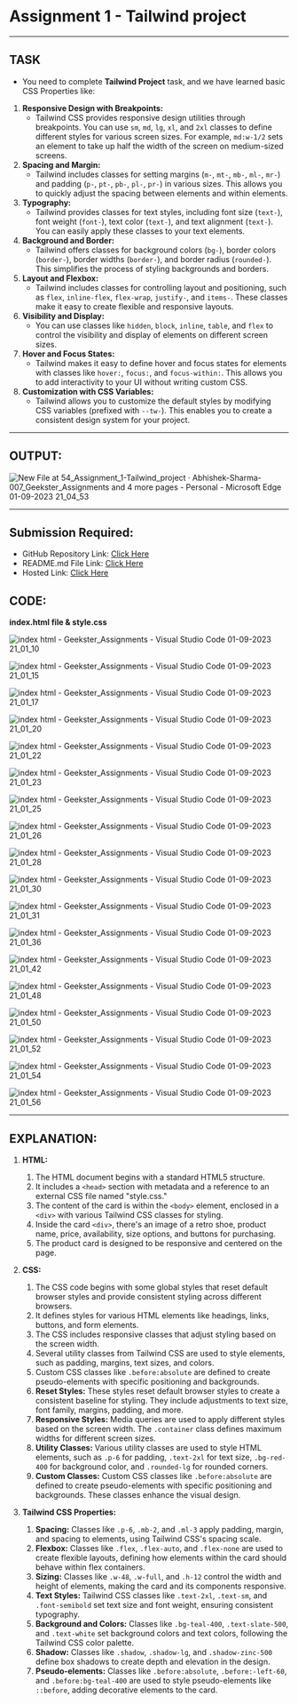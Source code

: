 # Assignment 1 - Tailwind project
---
## TASK 
- You need to complete **Tailwind Project** task, and we have learned basic CSS Properties like:
1. **Responsive Design with Breakpoints:**
   - Tailwind CSS provides responsive design utilities through breakpoints. You can use `sm`, `md`, `lg`, `xl`, and `2xl` classes to define different styles for various screen sizes. For example, `md:w-1/2` sets an element to take up half the width of the screen on medium-sized screens.
2. **Spacing and Margin:**
   - Tailwind includes classes for setting margins (`m-`, `mt-`, `mb-`, `ml-`, `mr-`) and padding (`p-`, `pt-`, `pb-`, `pl-`, `pr-`) in various sizes. This allows you to quickly adjust the spacing between elements and within elements.
3. **Typography:**
   - Tailwind provides classes for text styles, including font size (`text-`), font weight (`font-`), text color (`text-`), and text alignment (`text-`). You can easily apply these classes to your text elements.
4. **Background and Border:**
   - Tailwind offers classes for background colors (`bg-`), border colors (`border-`), border widths (`border-`), and border radius (`rounded-`). This simplifies the process of styling backgrounds and borders.
5. **Layout and Flexbox:**
   - Tailwind includes classes for controlling layout and positioning, such as `flex`, `inline-flex`, `flex-wrap`, `justify-`, and `items-`. These classes make it easy to create flexible and responsive layouts.
6. **Visibility and Display:**
   - You can use classes like `hidden`, `block`, `inline`, `table`, and `flex` to control the visibility and display of elements on different screen sizes.
7. **Hover and Focus States:**
   - Tailwind makes it easy to define hover and focus states for elements with classes like `hover:`, `focus:`, and `focus-within:`. This allows you to add interactivity to your UI without writing custom CSS.
8. **Customization with CSS Variables:**
   - Tailwind allows you to customize the default styles by modifying CSS variables (prefixed with `--tw-`). This enables you to create a consistent design system for your project.
---
## OUTPUT:

![New File at 54_Assignment_1-Tailwind_project · Abhishek-Sharma-007_Geekster_Assignments and 4 more pages - Personal - Microsoft​ Edge 01-09-2023 21_04_53](https://github.com/Abhishek-Sharma-007/Geekster_Assignments/assets/84591804/188b2dc6-48a2-4b36-abaf-c7b0263a4169)

---
## Submission Required:
- GitHub Repository Link: [Click Here](https://github.com/Abhishek-Sharma-007/Geekster_Assignments/tree/master/54_Assignment_1-Tailwind_project)
- README.md File Link: [Click Here](https://github.com/Abhishek-Sharma-007/Geekster_Assignments/blob/master/54_Assignment_1-Tailwind_project/README.md)
- Hosted Link: [Click Here](https://abhishek-sharma-007.github.io/Geekster_Assignments/54_Assignment_1-Tailwind_project/index.html)

## CODE:
**index.html file & style.css**

![index html - Geekster_Assignments - Visual Studio Code 01-09-2023 21_01_10](https://github.com/Abhishek-Sharma-007/Geekster_Assignments/assets/84591804/cf3b0e9f-b3e9-473a-9af3-81c23eb3e4e6)

![index html - Geekster_Assignments - Visual Studio Code 01-09-2023 21_01_15](https://github.com/Abhishek-Sharma-007/Geekster_Assignments/assets/84591804/1b5558ad-7175-4ecb-8350-e0202ffe65ad)

![index html - Geekster_Assignments - Visual Studio Code 01-09-2023 21_01_17](https://github.com/Abhishek-Sharma-007/Geekster_Assignments/assets/84591804/b4a76d90-d16c-4e10-a360-07de10457fb0)

![index html - Geekster_Assignments - Visual Studio Code 01-09-2023 21_01_20](https://github.com/Abhishek-Sharma-007/Geekster_Assignments/assets/84591804/c269afb1-462a-49ba-994f-761d377278bf)

![index html - Geekster_Assignments - Visual Studio Code 01-09-2023 21_01_22](https://github.com/Abhishek-Sharma-007/Geekster_Assignments/assets/84591804/c1a4269d-56c2-4aae-b432-83a9c982853e)

![index html - Geekster_Assignments - Visual Studio Code 01-09-2023 21_01_23](https://github.com/Abhishek-Sharma-007/Geekster_Assignments/assets/84591804/a1ed13a4-676b-477c-8c10-870151bc37a8)

![index html - Geekster_Assignments - Visual Studio Code 01-09-2023 21_01_25](https://github.com/Abhishek-Sharma-007/Geekster_Assignments/assets/84591804/8e493efb-6ec3-4ad8-8df7-5e7ec6fab5ca)

![index html - Geekster_Assignments - Visual Studio Code 01-09-2023 21_01_26](https://github.com/Abhishek-Sharma-007/Geekster_Assignments/assets/84591804/446837cf-be75-4e76-b07f-5b617f356745)

![index html - Geekster_Assignments - Visual Studio Code 01-09-2023 21_01_28](https://github.com/Abhishek-Sharma-007/Geekster_Assignments/assets/84591804/6d06fdec-a46d-4512-9c48-e4c1bb2f723c)

![index html - Geekster_Assignments - Visual Studio Code 01-09-2023 21_01_30](https://github.com/Abhishek-Sharma-007/Geekster_Assignments/assets/84591804/26635014-2f82-4a65-8ac0-528e123364d6)

![index html - Geekster_Assignments - Visual Studio Code 01-09-2023 21_01_31](https://github.com/Abhishek-Sharma-007/Geekster_Assignments/assets/84591804/268f8661-131c-491c-b925-8c1717a96b0e)

![index html - Geekster_Assignments - Visual Studio Code 01-09-2023 21_01_36](https://github.com/Abhishek-Sharma-007/Geekster_Assignments/assets/84591804/06458e7c-58d4-44d1-b184-dee303ccc902)

![index html - Geekster_Assignments - Visual Studio Code 01-09-2023 21_01_42](https://github.com/Abhishek-Sharma-007/Geekster_Assignments/assets/84591804/e099ad34-2867-4ffb-b1fa-2e8d89a72359)

![index html - Geekster_Assignments - Visual Studio Code 01-09-2023 21_01_48](https://github.com/Abhishek-Sharma-007/Geekster_Assignments/assets/84591804/e13d74ce-6a0f-4c23-b73c-1e9a36e48ea1)

![index html - Geekster_Assignments - Visual Studio Code 01-09-2023 21_01_50](https://github.com/Abhishek-Sharma-007/Geekster_Assignments/assets/84591804/3bf15560-a005-48d6-be15-14044d7e38d9)

![index html - Geekster_Assignments - Visual Studio Code 01-09-2023 21_01_52](https://github.com/Abhishek-Sharma-007/Geekster_Assignments/assets/84591804/b86d2ba5-ba00-4077-8d2d-ab73b69338c7)

![index html - Geekster_Assignments - Visual Studio Code 01-09-2023 21_01_54](https://github.com/Abhishek-Sharma-007/Geekster_Assignments/assets/84591804/baecaeed-06c9-48ae-b98c-93ad0eda6d7e)

![index html - Geekster_Assignments - Visual Studio Code 01-09-2023 21_01_56](https://github.com/Abhishek-Sharma-007/Geekster_Assignments/assets/84591804/08a08b6d-43fb-494f-881b-789e1bd8ae2a)

---
## EXPLANATION:

1. **HTML:**
    1. The HTML document begins with a standard HTML5 structure.
    2. It includes a `<head>` section with metadata and a reference to an external CSS file named "style.css."
    3. The content of the card is within the `<body>` element, enclosed in a `<div>` with various Tailwind CSS classes for styling.
    4. Inside the card `<div>`, there's an image of a retro shoe, product name, price, availability, size options, and buttons for purchasing.
    5. The product card is designed to be responsive and centered on the page.

2. **CSS:**
    1. The CSS code begins with some global styles that reset default browser styles and provide consistent styling across different browsers.
    2. It defines styles for various HTML elements like headings, links, buttons, and form elements.
    3. The CSS includes responsive classes that adjust styling based on the screen width.
    4. Several utility classes from Tailwind CSS are used to style elements, such as padding, margins, text sizes, and colors.
    5. Custom CSS classes like `.before:absolute` are defined to create pseudo-elements with specific positioning and backgrounds.
    6. **Reset Styles:** These styles reset default browser styles to create a consistent baseline for styling. They include adjustments to text size, font family, margins, padding, and more.
    7. **Responsive Styles:** Media queries are used to apply different styles based on the screen width. The `.container` class defines maximum widths for different screen sizes.
    8. **Utility Classes:** Various utility classes are used to style HTML elements, such as `.p-6` for padding, `.text-2xl` for text size, `.bg-red-400` for background color, and `.rounded-lg` for rounded corners.
    9. **Custom Classes:** Custom CSS classes like `.before:absolute` are defined to create pseudo-elements with specific positioning and backgrounds. These classes enhance the visual design.

3. **Tailwind CSS Properties:**
    1. **Spacing:** Classes like `.p-6`, `.mb-2`, and `.ml-3` apply padding, margin, and spacing to elements, using Tailwind CSS's spacing scale.
    2. **Flexbox:** Classes like `.flex`, `.flex-auto`, and `.flex-none` are used to create flexible layouts, defining how elements within the card should behave within flex containers.
    3. **Sizing:** Classes like `.w-48`, `.w-full`, and `.h-12` control the width and height of elements, making the card and its components responsive.
    4. **Text Styles:** Tailwind CSS classes like `.text-2xl`, `.text-sm`, and `.font-semibold` set text size and font weight, ensuring consistent typography.
    5. **Background and Colors:** Classes like `.bg-teal-400`, `.text-slate-500`, and `.text-white` set background colors and text colors, following the Tailwind CSS color palette.
    6. **Shadow:** Classes like `.shadow`, `.shadow-lg`, and `.shadow-zinc-500` define box shadows to create depth and elevation in the design.
    7. **Pseudo-elements:** Classes like `.before:absolute`, `.before:-left-60`, and `.before:bg-teal-400` are used to style pseudo-elements like `::before`, adding decorative elements to the card.

